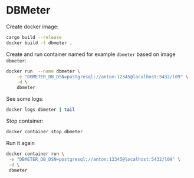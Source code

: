 DBMeter
==============

Create docker image:

```bash
cargo build --release
docker build -t dbmeter .
```

Create and run container named for example `dbmeter` based on image `dbmeter`:

```bash
docker run  --name dbmeter \
    -e "DBMETER_DB_DSN=postgresql://anton:12345@localhost:5432/l09" \
    -d \
    dbmeter
```

See some logs:
```bash
docker logs dbmeter | tail
```

Stop container: 
```bash
docker container stop dbmeter
```

Run it again
```bash
docker container run \
 -e "DBMETER_DB_DSN=postgresql://anton:12345@localhost:5432/l09" \
 -d \
 dbmeter
```